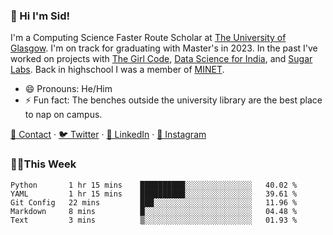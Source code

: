 ### 👋 Hi I'm Sid!
I'm a Computing Science Faster Route Scholar at [The University of Glasgow](https://gla.ac.uk). I'm on track for graduating with Master's in 2023. In the past I've worked on projects with [The Girl Code](https://thegirlcode.co/), [Data Science for India](), and [Sugar Labs](https://sugarlabs.org/). Back in highschool I was a member of [MINET](https://minet.co/). 

- 😄 Pronouns: He/Him
- ⚡ Fun fact: The benches outside the university library are the best place to nap on campus.

[📇 Contact](https://sid.gg/) · [🐦 Twitter](https://twitter.com/scholaronroad) · [👔 LinkedIn](https://linkedin.com/in/sidhant-bhavnani) · [📸 Instagram](https://www.instagram.com/bhavnani.pvt/) 

### 👨‍💻This Week
<!--START_SECTION:waka-->
```text
Python       1 hr 15 mins    ██████████░░░░░░░░░░░░░░░   40.02 % 
YAML         1 hr 15 mins    ██████████░░░░░░░░░░░░░░░   39.61 % 
Git Config   22 mins         ███░░░░░░░░░░░░░░░░░░░░░░   11.96 % 
Markdown     8 mins          █░░░░░░░░░░░░░░░░░░░░░░░░   04.48 % 
Text         3 mins          ▒░░░░░░░░░░░░░░░░░░░░░░░░   01.93 % 
```
<!--END_SECTION:waka-->
